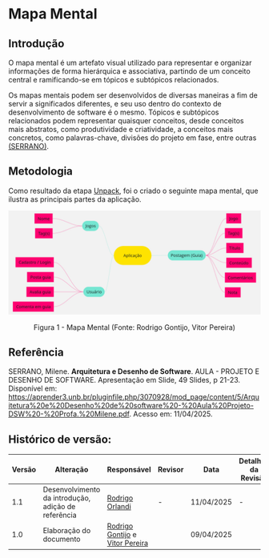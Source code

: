 # Mapa Mental

## Introdução

O mapa mental é um artefato visual utilizado para representar e organizar informações de forma hierárquica e associativa, partindo de um conceito central e ramificando-se em tópicos e subtópicos relacionados.

Os mapas mentais podem ser desenvolvidos de diversas maneiras a fim de servir a significados diferentes, e seu uso dentro do contexto de desenvolvimento de software é o mesmo. Tópicos e subtópicos relacionados podem representar quaisquer conceitos, desde conceitos mais abstratos, como produtividade e criatividade, a conceitos mais concretos, como palavras-chave, divisões do projeto em fase, entre outras [(SERRANO)](#referência).

## Metodologia

Como resultado da etapa [Unpack](/Base/1.1.1.Unpack.md), foi o criado o seguinte mapa mental, que ilustra as principais partes da aplicação.

![](../Imagens/mapa-mental.jpg)

<center>

Figura 1 - Mapa Mental (Fonte: Rodrigo Gontijo, Vitor Pereira)

</center>

## Referência

SERRANO, Milene. **Arquitetura e Desenho de Software**. AULA - PROJETO E DESENHO DE SOFTWARE. Apresentação em Slide, 49 Slides, p 21-23. Disponível em: https://aprender3.unb.br/pluginfile.php/3070928/mod_page/content/5/Arquitetura%20e%20Desenho%20de%20software%20-%20Aula%20Projeto-DSW%20-%20Profa.%20Milene.pdf. Acesso em: 11/04/2025.

## Histórico de versão:

| Versão | Alteração                  | Responsável     | Revisor | Data       | Detalhes da Revisão |
| -      | -                          | -               | -       | -          | -                   |
| 1.1    | Desenvolvimento da introdução, adição de referência | [Rodrigo Orlandi](https://github.com/orlandirodrigo) | -  | 11/04/2025  | -                   |
| 1.0    | Elaboração do documento | [Rodrigo Gontijo](https://github.com/rodrigogontijoo) e [Vitor Pereira](https://github.com/vcpVitor)| | 09/04/2025 | |

